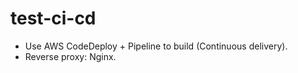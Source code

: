 # test-ci-cd
- Use AWS CodeDeploy + Pipeline to build (Continuous delivery).
- Reverse proxy: Nginx.